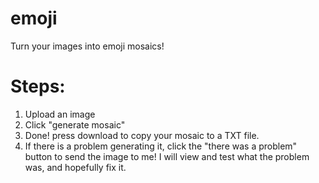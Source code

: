# emoji
Turn your images into emoji mosaics!
# Steps:
1. Upload an image
2. Click "generate mosaic"
3. Done! press download to copy your mosaic to a TXT file.
4. If there is a problem generating it, click the "there was a problem" button to send the image to me! I will view and test what the problem was, and hopefully fix it.

